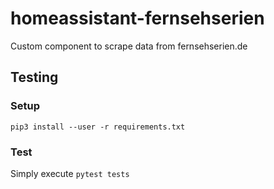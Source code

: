 # homeassistant-fernsehserien
Custom component to scrape data from fernsehserien.de

## Testing
### Setup
```
pip3 install --user -r requirements.txt
```

### Test
Simply execute `pytest tests`